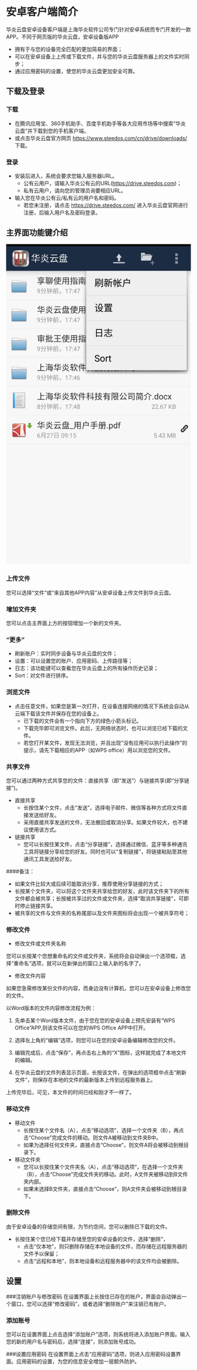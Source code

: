 # 安卓客户端简介
华炎云盘安卓设备客户端是上海华炎软件公司专门针对安卓系统而专门开发的一款APP。不同于网页版的华炎云盘，安卓设备版APP
- 拥有于与您的设备完全匹配的更加简易的界面；
- 可以在安卓设备上上传或下载文件，并与您的华炎云盘服务器上的文件实时同步；
- 通过应用密码的设置，使您的华炎云盘更加安全可靠。

## 下载及登录
### 下载
- 在腾讯应用宝、360手机助手、百度手机助手等各大应用市场等中搜索“华炎云盘”并下载到您的手机客户端。
- 或点击华炎云盘官方网页 https://www.steedos.com/cn/drive/downloads/ 下载。

### 登录
- 安装后进入，系统会要求您输入服务器URL。
  - 公有云用户，请输入华炎公有云的URL(https://drive.steedos.com)；
  - 私有云用户，请向您的管理员询要相应URL。
- 输入您在华炎公有云/私有云的用户名和密码。
  - 若您未注册，请点击 https://drive.steedos.com/ 进入华炎云盘官网进行注册，后输入用户名及密码登录。

## 主界面功能键介绍
![](images/安卓.jpg)
### 上传文件
您可以选择“文件”或“来自其他APP内容”从安卓设备上传文件到华炎云盘。

### 增加文件夹
您可以点击主界面上方的按钮增加一个新的文件夹。

### “更多”
- 刷新账户：实时同步设备与华炎云盘的文件；
- 设置：可以设置您的账户、应用密码、上传路径等；
- 日志：该功能键可以查看您在华炎云盘上的所有操作历史记录；
- Sort：对文件进行排序。

### 浏览文件
- 点击任意文件，如果您是第一次打开，在设备连接网络的情况下系统会自动从云端下载该文件并保存在您的设备上。
  - 已下载的文件会有一个指向下方的绿色小箭头标记。
  - 下载完毕即可浏览文件。此后，无网络状态时，也可以浏览已经下载的文件。
  - 若您打开某文件，发现无法浏览，并且出现“没有应用可以执行此操作”的提示，请先下载相应的APP（如WPS office）用以浏览您的文件。

### 共享文件
您可以通过两种方式共享您的文件：直接共享（即“发送”）与链接共享(即“分享链接”)。
- 直接共享
  - 长按住某个文件，点击“发送”，选择电子邮件、微信等各种方式将文件直接发送给好友。
  - 采用直接共享发送的文件，无法撤回或取消分享。如果文件较大，也不建议使用该方式。
- 链接共享
  - 您可以长按住某文件，点击“分享链接”，选择通过微信、蓝牙等多种通讯工具将链接分享给您的好友。同时也可以“复制链接”，将链接粘贴至其他通讯工具发送给好友。

####备注： 
  - 如果文件比较大或后续可能取消分享，推荐使用分享链接的方式；
  - 长按某个文件夹，可以将这个文件夹共享给您的好友，此时该文件夹下的所有文件都会被共享；长按被共享过的文件或文件夹，选择“取消共享链接”，可即时停止链接共享。
  - 被共享的文件与文件夹的名称尾部以及文件夹图标将会出现一个被共享符号；

### 修改文件
- 修改文件或文件夹名称

您可以长按某个您想重命名的文件或文件夹，系统将会自动弹出一个选项框，选择“重命名”选项，就可以在新弹出的窗口上输入新的名字了。
- 修改文件内容

如果您急需修改某份文件的内容，而身边没有计算机，您可以在安卓设备上修改您的文件。

以Word版本的文件内容修改流程为例：

1. 先单击某个Word版本文件，由于您在您的安卓设备上预先安装有“WPS Office”APP,则该文件可以在您的WPS Office APP中打开。

2. 选择左上角的“编辑”选项，则您可以在您的安卓设备编辑修改您的文件。 

3. 编辑完成后，点击“保存”，再点击右上角的“X”图标，这样就完成了本地文件的编辑。

4. 在华炎云盘的文件列表显示页面，长按该文件，在弹出的选项框中点击“刷新文件”，则保存在本地的文件的最新版本上传到远程服务器上。

上传完毕后，可见，本文件的时间已经和刚才不一样了。

### 移动文件
- 移动文件
  - 长按住某个文件名（A），点击“移动选项”，选择一个文件夹（B），再点击“Choose”完成文件的移动。则文件A被移动到文件夹B中。
  - 如果为选择任何文件夹，直接点击“Choose”，则文件A将会被移动到根目录下。
- 移动文件夹
  - 您可以长按住某个文件夹名（A），点击“移动选项”，在选择一个文件夹（B），点击“Choose”完成文件夹的移动。此时，A文件夹被移动到B文件夹内部。
  - 如果未选择B文件夹，直接点击“Choose”，则A文件夹会被移动到根目录下。

### 删除文件
由于安卓设备的存储空间有限，为节约空间，您可以删除已下载的文件。
- 长按住某个您已经下载并存储至您的安卓设备的文件，选择“删除”，
  - 点击“仅本地”，则只删除存储在本地设备的文件，而存储在远程服务器的文件予以保留；
  - 点击“远程和本地”，则本地设备和远程服务器中的该文件均会被删除。  

## 设置

###注销账户与修改密码
在设置界面上长按住已存在的账户，界面会自动弹出一个窗口，您可以选择“修改密码”，或者选择“删除账户”来注销已有账户。

### 添加账号
您可以在设置界面上点击选择“添加账户”选项，则系统将进入添加账户界面。输入您的新的用户名与密码后，选择“连接”，则添加账号成功。

###设置应用密码
在设置界面上点击“应用密码”选项，则进入应用密码设置界面。应用密码的设置，为您的信息安全增加一层额外防护。

